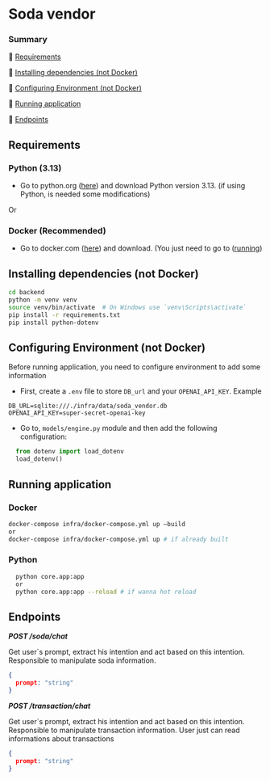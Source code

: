 # Soda vendor

### Summary 

:small_blue_diamond: [Requirements](#Requirements)

:small_blue_diamond: [Installing dependencies (not Docker)](#Installing-dependencies)

:small_blue_diamond: [Configuring Environment (not Docker)](#Configuring-environment)

:small_blue_diamond: [Running application](#Running-application)

:small_blue_diamond: [Endpoints](#Endpoints)

## Requirements

### Python (3.13)
- Go to python.org ([here](https://www.python.org/downloads/)) and download Python version 3.13. (if using Python, is needed some modifications)

Or

### Docker (Recommended)
- Go to docker.com ([here](https://www.docker.com/)) and download. (You just need to go to ([running]((#Running-application)))

## Installing dependencies (not Docker)

```sh
cd backend
python -m venv venv
source venv/bin/activate  # On Windows use `venv\Scripts\activate`
pip install -r requirements.txt
pip install python-dotenv
```


## Configuring Environment (not Docker)
  Before running application, you need to configure environment to add some information
  - First, create a `.env` file to store `DB_url` and your `OPENAI_API_KEY`. Example
```env
DB_URL=sqlite:///./infra/data/soda_vendor.db
OPENAI_API_KEY=super-secret-openai-key
```
  - Go to, `models/engine.py` module and then add the following configuration:
```python
  from dotenv import load_dotenv
  load_dotenv()
```

## Running application

### Docker
```sh
docker-compose infra/docker-compose.yml up –build
or
docker-compose infra/docker-compose.yml up # if already built
```

### Python
```sh
  python core.app:app
  or
  python core.app:app --reload # if wanna hot reload
```
## Endpoints

***POST /soda/chat***

Get user`s prompt, extract his intention and act based on this intention. Responsible to manipulate soda information.

```json
{
  prompt: "string"
}
```


***POST /transaction/chat***

Get user`s prompt, extract his intention and act based on this intention. Responsible to manipulate transaction information.
User just can read informations about transactions

```json
{
  prompt: "string"
}
```
